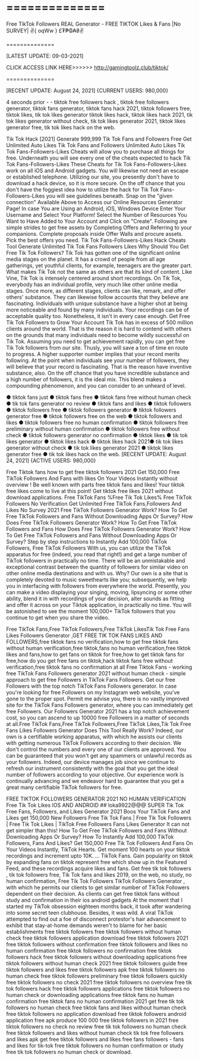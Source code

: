 # ==============

Free TikTok Followers REAL Generator - FREE TIKTOK Likes & Fans |No SURVEY| ✌️{ oqWw } £₮₱₲₳₴✌️

==============



[LATEST UPDATE: 09-03-2021]






CLICK ACCESS LINK HERE>>>>>> http://gamingtoolz.club/tiktok/

==============


[RECENT UPDATE: August 24, 2021] {CURRENT USERS: 980,000}

4 seconds prior - - tiktok free followers hack , tiktok free followers generator, tiktok fans generator, tiktok fans hack 2021, tiktok followers free, tiktok likes, tik tok likes generator tiktok likes hack, tiktok likes hack 2021, tik tok likes generator without check, tik tok likes generator 2021, tiktok likes generator free, tik tok likes hack on the web. 

Tik Tok Hack [2021] Generate 999,999 Tik Tok Fans and Followers Free Get Unlimited Auto Likes Tik Tok Fans and Followers Unlimited Auto Likes Tik Tok Fans-Followers-Likes Cheats will allow you to purchase all things for free. Underneath you will see every one of the cheats expected to hack Tik Tok Fans-Followers-Likes These Cheats for Tik Tok Fans-Followers-Likes work on all iOS and Android gadgets. You will likewise not need an escape or established telephone. Utilizing our site, you presently don't have to download a hack device, so it is more secure. On the off chance that you don't have the foggiest idea how to utilize the hack for Tik Tok Fans-Followers-Likes you will see guidelines beneath. Snap on the "given connection" Available Above to Access our Online Resources Generator Page! In case You are Using an Android, iOS, Windows Device Enter Your Username and Select Your Platform! Select the Number of Resources You Want to Have Added to Your Account and Click on "Create". Following are simple strides to get free assets by Completing Offers and Referring to your companions. Complete proposals inside Offer Walls and procure assets. Pick the best offers you need. Tik Tok Fans-Followers-Likes Hack Cheats Tool Generate Unlimited Tik Tok Fans Followers Likes Why Should You Get Free Tik Tok Followers? Tik Tok has gotten one of the significant online media stages on the planet. It has a crowd of people from all age gatherings, yet youthful clients, for example, teenagers are the greater part. What makes Tik Tok not the same as others are that its kind of content. Like Vine, Tik Tok is intensely centered around short recordings. On Tik Tok, everybody has an individual profile, very much like other online media stages. Once more, as different stages, clients can like, remark, and offer others' substance. They can likewise follow accounts that they believe are fascinating. Individuals with unique substance have a higher shot at being more noticeable and found by many individuals. Your recordings can be of acceptable quality too. Nonetheless, it isn't in every case enough. Get Free Tik Tok Followers to Grow Your Account Tik Tok has in excess of 500 million clients around the world. That is the reason it is hard to contend with others on the grounds that many individuals need to become wildly successful on Tik Tok. Assuming you need to get achievement rapidly, you can get free Tik Tok followers from our site. Thusly, you will save a ton of time en route to progress. A higher supporter number implies that your record merits following. At the point when individuals see your number of followers, they will believe that your record is fascinating. That is the reason have inventive substance, also. On the off chance that you have incredible substance and a high number of followers, it is the ideal mix. This blend makes a compounding phenomenon, and you can consider to an unheard of level. 

● tiktok fans just ● tiktok fans free ● tiktok fans free without human check ● tik tok fans generator no review ● tiktok fans and likes ● tiktok followers ● tiktok followers free ● tiktok followers generator ● tiktok followers generator free ● tiktok followers free on the web ● tiktok followers and likes ● tiktok followers free no human confirmation ● tiktok followers free preliminary without human confirmation ● tiktok followers free without check ● tiktok followers generator no confirmation ● tiktok likes ● tik tok likes generator ● tiktok likes hack ● tiktok likes hack 2021● tik tok likes generator without check ● tik tok likes generator 2021 ● tiktok likes generator free ● tik tok likes hack on the web.
[RECENT UPDATE: August 24, 2021] {ACTIVE USERS: 980,000}

Free Tiktok fans how to get free tiktok followers 2021 Get 150,000 Free TikTok Followers And Fans with likes On Your Videos Instantly without overview ! Be well known with parts free tiktok fans and likes! Your tiktok free likes come to live at this point! Get tiktok free likes 2021 without download applications. Free TikTok Fans %Free Tik Tok Likes% Free TikTok Followers No Verification Get Unlimited Free TikTok Fans,Followers And Likes No Survey 2021 Free TikTok Followers Generator Work? How To Get Free TikTok Followers and Fans Without Downloading Apps Or Survey? How Does Free TikTok Followers Generator Work? How To Get Free TikTok Followers and Fans How Does Free TikTok Followers Generator Work? How To Get Free TikTok Followers and Fans Without Downloading Apps Or Survey? Step by step instructions to Instantly Add 100,000 TikTok Followers, Free TikTok Followers With us, you can utilize the TikTok apparatus for free (indeed, you read that right!) and get a large number of TikTok followers in practically no time. There will be an unmistakable and exceptional contrast between the quantity of followers for similar video on other online media destinations and with us. Why? Our own is a site that is completely devoted to music sweethearts like you; subsequently, we help you in interfacing with followers from everywhere the world. Presently, you can make a video displaying your singing, moving, lipsyncing or some other ability, blend it in with recordings of your decision, alter sounds as fitting and offer it across on your Tiktok application, in practically no time. You will be astonished to see the moment 100,000+ TikTok followers that you continue to get when you share the video. 

Free TikTok Fans,Free TikTok Followers,Free TikTok LikesTik Tok Free Fans Likes Followers Generator ,GET FREE TIK TOK FANS LIKES AND FOLLOWERS,free tiktok fans no verification,how to get free tiktok fans without human verification,free tiktok,fans no human verification,free tiktok likes and fans,how to get fans on tiktok for free,how to get tiktok fans for free,how do you get free fans on tiktok,hack tiktok fans free without verification,free tiktok fans no confirmation at all Free Tiktok Fans - working free TikTok Fans Followers generator 2021 without human check - simple approach to get free Followers in TikTok Fans Followers. Get our free Followers with the top notch TikTok Fans Followers generator. In case you're looking for free Followers on my Instagram web website, you've gone to the proper spot. Permit me advise you, there is no vastly improved site for the TikTok Fans Followers generator, where you can immediately get free Followers. Our Followers Generator 2021 has a top notch achievement cost, so you can ascend to up 10000 free Followers in a matter of seconds at all.Free TikTok Fans,Free TikTok Followers,Free TikTok Likes,Tik Tok Free Fans Likes Followers Generator Does This Tool Really Work? Indeed, our own is a certifiable working apparatus, with which he assists our clients with getting numerous TikTok Followers according to their decision. We don't control the numbers and every one of our clients are approved. You can be guaranteed that you won't get any spammers or unlawful records as your followers. Indeed, our device manages job since we continue to refresh our instrument consistently with the goal that you get the ideal number of followers according to your objective. Our experience work is continually advancing and we endeavor hard to guarantee that you get a great many certifiable TikTok followers for free. 

FREE TIKTOK FOLLOWERS GENERATOR 2021 NO HUMAN VERIFICATION Free Tik Tok Likes IOS AND ANDROID ## loka9922@@@ SUPER Tik Tok Free Fans, Followers, and Likes Generator 2021 Boos Your TikTok Fans and Likes get 150,000 New Followers Free Tik Tok Fans | Free Tik Tok Followers | Free Tik Tok Likes | TikTok Free Followers Fans Likes Generator It can not get simpler than this! How To Get Free TikTok Followers and Fans Without Downloading Apps Or Survey? How To Instantly Add 100,000 TikTok Followers, Fans And Likes? Get 150,000 Free Tik Tok Followers And Fans On Your Videos Instantly, TikTok Hearts. Get moment 100 hearts on your tiktok recordings and increment upto 10K. … TikTok Fans. Gain popularity on tiktok by expanding fans on tiktok represent free which show up in the Featured Feed, and these recordings acquire likes and fans. Get free tik tok followers , tik tok followers free, Tik Tok fans and likes 2019, on the web, no study, no human confirmation, Free Tik Tok Followers TikTok Followers Generator , with which he permits our clients to get similar number of TikTok Followers dependent on their decision. As clients can get free tiktok fans without study and confirmation in their ios android gadgets At the moment that I started my TikTok obsession eighteen months back, it took after wandering into some secret teen clubhouse. Besides, it was wild. A viral TikTok attempted to find out a foe of disconnect protestor's hair advancement to exhibit that stay-at-home demands weren't to blame for her basic establishments free tiktok followers free tiktok followers without human check free tiktok followers application download free tiktok followers 2021 free tiktok followers without confirmation free tiktok followers and likes no human confirmation free tiktok followers no confirmation free tiktok followers hack free tiktok followers without downloading applications free tiktok followers without human check 2021 free tiktok followers guide free tiktok followers and likes free tiktok followers apk free tiktok followers no human check free tiktok followers preliminary free tiktok followers quickly free tiktok followers no check 2021 free tiktok followers no overview free tik tok followers hack free tiktok followers applications free tiktok followers no human check or downloading applications free tiktok fans no human confirmation free tiktok fans no human confirmation 2021 get free tik tok followers no human check free tiktok fans and likes without human check free tiktok followers no application download free tiktok followers android application free apk produce 100 000 free tiktok followers in 2021 free tiktok followers no check no review free tik tok followers no human check free tiktok followers and likes without human check tik tok free followers and likes apk get free tiktok followers and likes free fans followers - fans and likes for tik-tok free tiktok followers no human confirmation or study free tik tok followers no human check or download.
